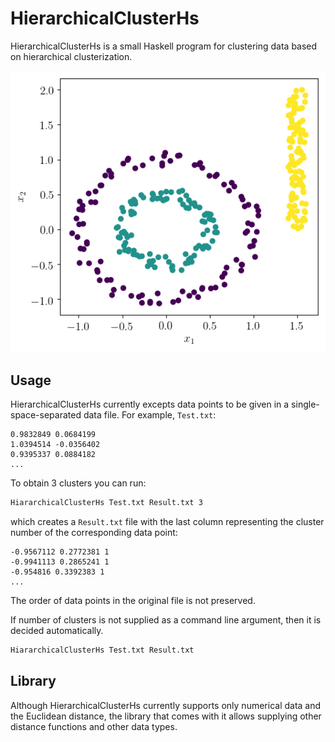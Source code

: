 # HierarchicalClusterHs

HierarchicalClusterHs is a small Haskell program for clustering data based on hierarchical clusterization.

![An example case](test/TestResult.png)

## Usage

HierarchicalClusterHs currently excepts data points to be given in a single-space-separated data file. For example,  `Test.txt`:

```
0.9832849 0.0684199
1.0394514 -0.0356402
0.9395337 0.0884182
...
```

To obtain 3 clusters you can run:

```sh
HiararchicalClusterHs Test.txt Result.txt 3
```

which creates a `Result.txt` file with the last column representing the cluster number of the corresponding data point:


```
-0.9567112 0.2772381 1
-0.9941113 0.2865241 1
-0.954816 0.3392383 1
...
```

The order of data points in the original file is not preserved.

If number of clusters is not supplied as a command line argument, then it is decided automatically.

```sh
HiararchicalClusterHs Test.txt Result.txt
```

## Library

Although HierarchicalClusterHs currently supports only numerical data and the Euclidean distance, the library that comes with it allows supplying other distance functions and other data types.
